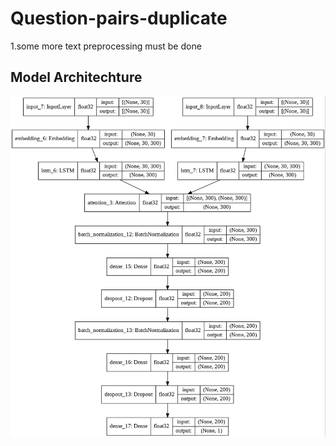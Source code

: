 # Question-pairs-duplicate
1.some more text preprocessing must be done

## Model Architechture
![alt text](https://github.com/praneethratna/Question-pairs-duplicate/blob/master/model.jpeg?raw=true)
